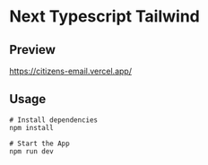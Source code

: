 # Next Typescript Tailwind

## Preview

https://citizens-email.vercel.app/

## Usage

```
# Install dependencies
npm install

# Start the App
npm run dev
```
